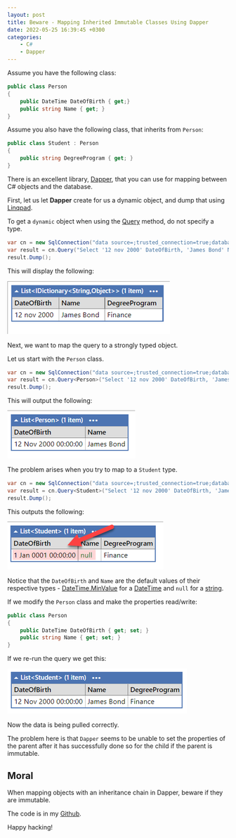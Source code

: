 ```yaml
---
layout: post
title: Beware - Mapping Inherited Immutable Classes Using Dapper
date: 2022-05-25 16:39:45 +0300
categories:
    - C#
    - Dapper
---
```

Assume you have the following class:

```csharp
public class Person
{
    public DateTime DateOfBirth { get;}
    public string Name { get; }
}
```

Assume you also have the following class, that inherits from `Person`:

```csharp
public class Student : Person
{
    public string DegreeProgram { get; }
}
```

There is an excellent library, [Dapper](https://github.com/DapperLib/Dapper), that you can use for mapping between C# objects and the database.

First, let us let **Dapper** create for us a dynamic object, and dump that using [Linqpad](https://www.linqpad.net/).

To get a `dynamic` object when using the [Query](https://www.learndapper.com/selecting-multiple-rows) method, do not specify a type.

```csharp
var cn = new SqlConnection("data source=;trusted_connection=true;database=test;encrypt=false");
var result = cn.Query("Select '12 nov 2000' DateOfBirth, 'James Bond' Name, 'Finance' DegreeProgram");
result.Dump();
```

This will display the following:

![](../images/2022/05/DapperDynamic.png)

Next, we want to map the query to a strongly typed object.

Let us start with the `Person` class.

```csharp
var cn = new SqlConnection("data source=;trusted_connection=true;database=test;encrypt=false");
var result = cn.Query<Person>("Select '12 nov 2000' DateOfBirth, 'James Bond' Name, 'Finance' DegreeProgram");
result.Dump();
```

This will output the following:

![](../images/2022/05/DapperPerson.png)

The problem arises when you try to map to a `Student` type.

```csharp
var cn = new SqlConnection("data source=;trusted_connection=true;database=test;encrypt=false");
var result = cn.Query<Student>("Select '12 nov 2000' DateOfBirth, 'James Bond' Name, 'Finance' DegreeProgram");
result.Dump();
```

This outputs the following:

![](../images/2022/05/DapperStudent.png)

Notice that the `DateOfBirth` and `Name` are the default values of their respective types - [DateTime.MinValue](https://docs.microsoft.com/en-us/dotnet/api/system.datetime.minvalue?view=net-6.0) for a [DateTime](https://docs.microsoft.com/en-us/dotnet/api/system.datetime?view=net-6.0) and `null` for a [string](https://docs.microsoft.com/en-us/dotnet/api/system.string?view=net-6.0).

If we modify the `Person` class and make the properties read/write:

```csharp
public class Person
{
    public DateTime DateOfBirth { get; set; }
    public string Name { get; set; }
}
```

If we re-run the query we get this:

![](../images/2022/05/DapperPersonUpdated.png)

Now the data is being pulled correctly.

The problem here is that `Dapper` seems to be unable to set the properties of the parent after it has successfully done so for the child if the parent is immutable.

## Moral

When mapping objects with an inheritance chain in Dapper, beware if they are immutable.


The code is in my [Github](https://github.com/conradakunga/BlogCode/tree/master/2022-05-25%20-%20Mapping%20Objects%20In%20Inheritance%20Chain%20To%20Dapper).

Happy hacking!
